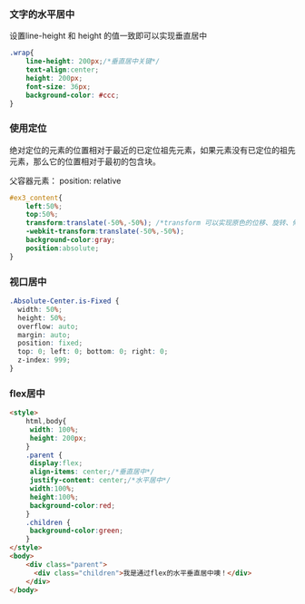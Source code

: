 ### 文字的水平居中

设置line-height 和 height 的值一致即可以实现垂直居中

```CSS
.wrap{
    line-height: 200px;/*垂直居中关键*/
    text-align:center;
    height: 200px;
    font-size: 36px;
    background-color: #ccc;
}
```

### 使用定位

绝对定位的元素的位置相对于最近的已定位祖先元素，如果元素没有已定位的祖先元素，那么它的位置相对于最初的包含块。

父容器元素： position: relative

``` CSS
#ex3_content{
    left:50%; 
    top:50%; 
    transform:translate(-50%,-50%); /*transform 可以实现原色的位移、旋转、倾斜、缩放*/
    -webkit-transform:translate(-50%,-50%);
    background-color:gray; 
    position:absolute;
}
```

### 视口居中

```CSS
.Absolute-Center.is-Fixed {
  width: 50%;
  height: 50%;
  overflow: auto;
  margin: auto;
  position: fixed;
  top: 0; left: 0; bottom: 0; right: 0;
  z-index: 999;
}
```

### flex居中

```HTML
<style>
    html,body{
     width: 100%;
     height: 200px;
    }
    .parent {
     display:flex;
     align-items: center;/*垂直居中*/
     justify-content: center;/*水平居中*/
     width:100%;
     height:100%;
     background-color:red;
    }
    .children {
     background-color:green;
    }
</style>
<body>
    <div class="parent">
      <div class="children">我是通过flex的水平垂直居中噢！</div>
    </div>
</body>
```
